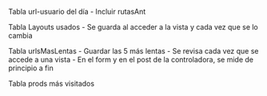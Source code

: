 Tabla url-usuario del día
    - Incluir rutasAnt

Tabla Layouts usados
    - Se guarda al acceder a la vista y cada vez que se lo cambia

Tabla urlsMasLentas
    - Guardar las 5 más lentas
    - Se revisa cada vez que se accede a una vista
    - En el form y en el post de la controladora, se mide de principio a fin

Tabla prods más visitados